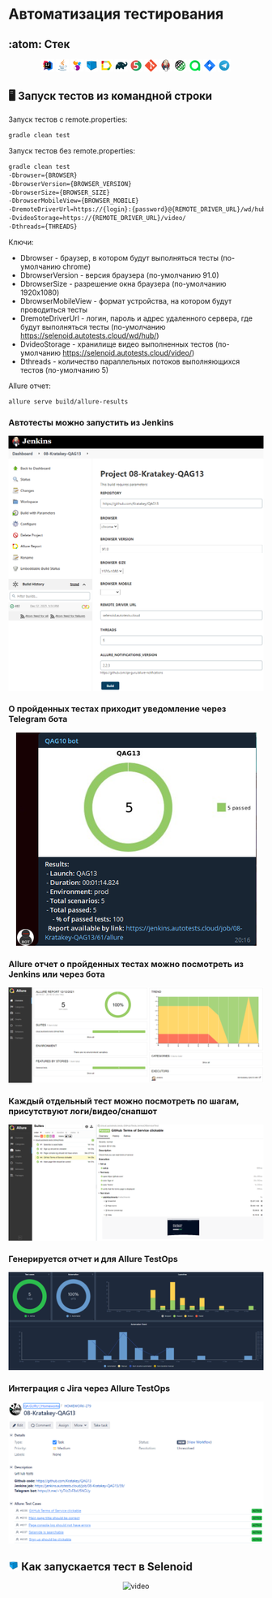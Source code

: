 # Автоматизация тестирования


## :atom: Стек


<p align="center">
<img width="5%" title="IntelliJ IDEA" src="img/Intelij_IDEA.svg">
<img width="5%" title="Java" src="img/Java.svg">
<img width="5%" title="Selenide" src="img/Selenide.svg">
<img width="5%" title="Selenoid" src="img/Selenoid.svg">
<img width="5%" title="Allure Report" src="img/Allure_Report.svg">
<img width="5%" title="Gradle" src="img/Gradle.svg">
<img width="5%" title="JUnit5" src="img/JUnit5.svg">
<img width="5%" title="Github" src="img/Git.svg">
<img width="5%" title="Jenkins" src="img/Jenkins.svg">  
<img width="5%" title="REST-Assured" src="img/Rest-Assured.svg">
<img width="5%" title="Allure TestOps" src="img/Allure_EE.svg">
<img width="5%" title="Jira" src="img/Jira.svg">
<img width="5%" title="Telegram" src="img/Telegram.svg">
</p>

## :desktop_computer: Запуск тестов из командной строки

Запуск тестов с remote.properties:
```bash
gradle clean test
```

Запуск тестов без remote.properties:
```bash
gradle clean test
-Dbrowser={BROWSER}
-DbrowserVersion={BROWSER_VERSION}
-DbrowserSize={BROWSER_SIZE}
-DbrowserMobileView={BROWSER_MOBILE}
-DremoteDriverUrl=https://{login}:{password}@{REMOTE_DRIVER_URL}/wd/hub/
-DvideoStorage=https://{REMOTE_DRIVER_URL}/video/
-Dthreads={THREADS}
```

Ключи:
* Dbrowser - браузер, в котором будут выполняться тесты (по-умолчанию chrome)
* DbrowserVersion - версия браузера (по-умолчанию 91.0)
* DbrowserSize - разрешение окна браузера (по-умолчанию 1920x1080)
* DbrowserMobileView - формат устройства, на котором будут проводиться тесты
* DremoteDriverUrl - логин, пароль и адрес удаленного сервера, где будут выполняться тесты (по-умолчанию https://selenoid.autotests.cloud/wd/hub/)
* DvideoStorage - хранилище видео выполненных тестов (по-умолчанию https://selenoid.autotests.cloud/video/)
* Dthreads - количество параллельных потоков выполняющихся тестов (по-умолчанию 5)

Allure отчет:
```bash
allure serve build/allure-results
```

### Автотесты можно запустить из Jenkins

<p align="center">
  <img src="img/story/story_jenkins.png">
</p>

### О пройденных тестах приходит уведомление через Telegram бота

<p align="center">
  <img src="img/story/story_telegram.png">
</p>

### Allure отчет о пройденных тестах можно посмотреть из Jenkins или через бота

<p align="center">
  <img src="img/story/story_allure_report1.png">
</p>

### Каждый отдельный тест можно посмотреть по шагам, присутствуют логи/видео/снапшот

<p align="center">
  <img src="img/story/story_allure_report2.png">
</p>

### Генерируется отчет и для Allure TestOps

<p align="center">
  <img src="img/story/story_allure_testops1.png">
</p>

### Интеграция с Jira через Allure TestOps

<p align="center">
  <img src="img/story/story_jira.png">
</p>

## <img width="4%" title="Selenoid" src="img/Selenoid.svg"> Как запускается тест в Selenoid

<p align="center">
  <img src="img/QAG13 GIF.gif" alt="video" width="1000">
</p>